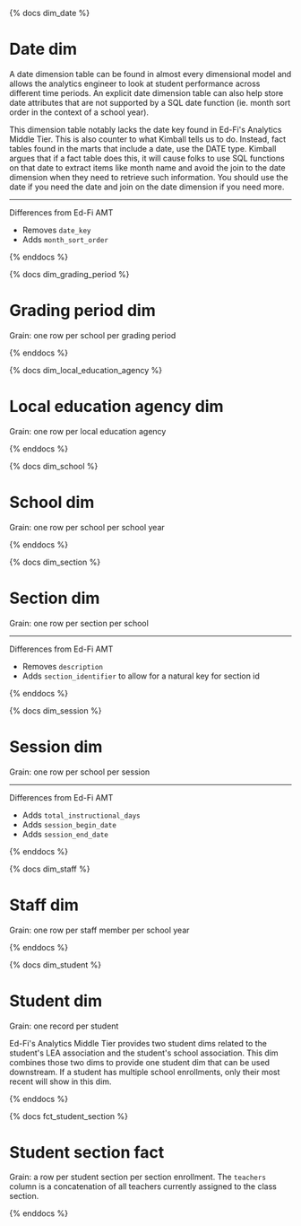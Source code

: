 
{% docs dim_date %}

# Date dim

A date dimension table can be found in almost every dimensional model and allows the analytics engineer to look at student performance across different time periods. An explicit date dimension table can also help store date attributes that are not supported by a SQL date function (ie. month sort order in the context of a school year).

This dimension table notably lacks the date key found in Ed-Fi's Analytics Middle Tier. This is also counter to what Kimball tells us to do. Instead, fact tables found in the marts that include a date, use the DATE type. Kimball argues that if a fact table does this, it will cause folks to use SQL functions on that date to extract items like month name and avoid the join to the date dimension when they need to retrieve such information. You should use the date if you need the date and join on the date dimension if you need more.

---------------------------
Differences from Ed-Fi AMT
* Removes `date_key`
* Adds `month_sort_order`

{% enddocs %}


{% docs dim_grading_period %}

# Grading period dim

Grain: one row per school per grading period


{% enddocs %}


{% docs dim_local_education_agency %}

# Local education agency dim

Grain: one row per local education agency


{% enddocs %}


{% docs dim_school %}

# School dim

Grain: one row per school per school year


{% enddocs %}


{% docs dim_section %}

# Section dim

Grain: one row per section per school

---------------------------
Differences from Ed-Fi AMT
* Removes `description`
* Adds `section_identifier` to allow for a natural key for section id


{% enddocs %}


{% docs dim_session %}

# Session dim

Grain: one row per school per session

---------------------------
Differences from Ed-Fi AMT
* Adds `total_instructional_days`
* Adds `session_begin_date`
* Adds `session_end_date`

{% enddocs %}


{% docs dim_staff %}

# Staff dim

Grain: one row per staff member per school year


{% enddocs %}


{% docs dim_student %}

# Student dim

Grain: one record per student

Ed-Fi's Analytics Middle Tier provides two student dims related to the student's LEA association and the student's school association. This dim combines those two dims to provide one student dim that can be used downstream. If a student has multiple school enrollments, only their most recent will show in this dim.

{% enddocs %}


{% docs fct_student_section %}

# Student section fact

Grain: a row per student section per section enrollment. The `teachers` column is a concatenation of all teachers currently assigned to the class section.


{% enddocs %}